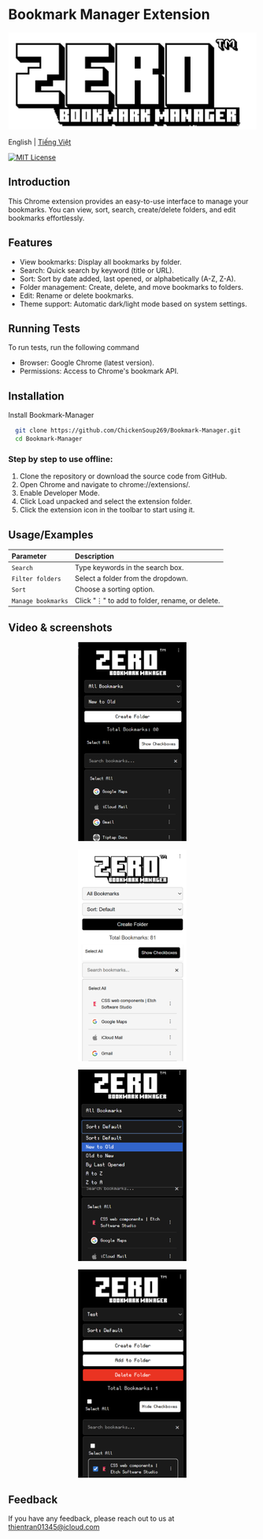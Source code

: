 # Bookmark Manager Extension

<div align="center">
<img src="./images/logo.png" alt="logo" width="full">
</div>

English | <a href="https://github.com/ChickenSoup269/Bookmark-Manager/blob/main/README_VN.md">Tiếng Việt</a>

[![MIT License](https://img.shields.io/badge/License-MIT-green.svg)](https://choosealicense.com/licenses/mit/)

## Introduction

This Chrome extension provides an easy-to-use interface to manage your bookmarks. You can view, sort, search, create/delete folders, and edit bookmarks effortlessly.

## Features

- View bookmarks: Display all bookmarks by folder.
- Search: Quick search by keyword (title or URL).
- Sort: Sort by date added, last opened, or alphabetically (A-Z, Z-A).
- Folder management: Create, delete, and move bookmarks to folders.
- Edit: Rename or delete bookmarks.
- Theme support: Automatic dark/light mode based on system settings.

## Running Tests

To run tests, run the following command

- Browser: Google Chrome (latest version).
- Permissions: Access to Chrome's bookmark API.

## Installation

Install Bookmark-Manager

```bash
  git clone https://github.com/ChickenSoup269/Bookmark-Manager.git
  cd Bookmark-Manager
```

### Step by step to use offline:

1. Clone the repository or download the source code from GitHub.
2. Open Chrome and navigate to chrome://extensions/.
3. Enable Developer Mode.
4. Click Load unpacked and select the extension folder.
5. Click the extension icon in the toolbar to start using it.

## Usage/Examples

| Parameter          | Description                                    |
| :----------------- | :--------------------------------------------- |
| `Search`           | Type keywords in the search box.               |
| `Filter folders`   | Select a folder from the dropdown.             |
| `Sort`             | Choose a sorting option.                       |
| `Manage bookmarks` | Click "⋮" to add to folder, rename, or delete. |

## Video & screenshots

<p align="center"> <img src="./images/Screenshot.png" alt="Screenshot" width="220"/> </p>
<p align="center"> <img src="./images/Screenshot2.png" alt="Screenshot" width="220"/> </p>
<p align="center"> <img src="./images/Screenshot3.png" alt="Screenshot" width="220"/> </p>
<p align="center"> <img src="./images/Screenshot4.png" alt="Screenshot" width="220"/> </p>

## Feedback

If you have any feedback, please reach out to us at thientran01345@icloud.com
